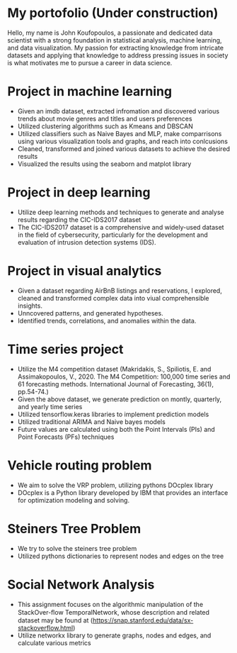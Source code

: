 
# My portofolio (Under construction)
Hello, my name is John Koufopoulos, a passionate and dedicated data scientist with a strong foundation in statistical analysis, machine learning, and data visualization. My passion for extracting knowledge from intricate datasets and applying that knowledge to address pressing issues in society is what motivates me to pursue a career in data science.

# Project in machine learning
* Given an imdb dataset, extracted infromation and discovered various trends about movie genres and titles and users preferences
* Utilized clustering algorithms such as Kmeans and DBSCAN
* Utilized classifiers such as Naive Bayes and MLP, make comparrisons using various visualization tools and graphs, and reach into conlcusions
* Cleaned, transformed and joined various datasets to achieve the desired results
* Visualized the results using the seaborn and matplot library

# Project in deep learning
* Utilize deep learning methods and techniques to generate and analyse results regarding the CIC-IDS2017 dataset
* The CIC-IDS2017 dataset is a comprehensive and widely-used dataset in the field of cybersecurity, particularly for the development and evaluation of intrusion detection systems (IDS).

# Project in visual analytics
* Given a dataset regarding AirBnB listings and reservations, I explored, cleaned and transformed complex data into viual comprehensible insights.
* Unncovered patterns, and generated hypotheses.
* Identified trends, correlations, and anomalies within the data.

# Time series project
* Utilize the M4 competition dataset (Makridakis, S., Spiliotis, E. and Assimakopoulos, V., 2020. The M4 Competition: 100,000 time series and 61 forecasting methods. International Journal of Forecasting, 36(1), pp.54-74.)
* Given the above dataset, we generate prediction on montly, quarterly, and yearly time series
* Utilized tensorflow.keras libraries to implement prediction models
* Utilized traditional ARIMA and Naive bayes models
* Future values are calculated using both the Point Intervals (PIs) and Point Forecasts (PFs) techniques

# Vehicle routing problem
* We aim to solve the VRP problem, utilizing pythons DOcplex library
* DOcplex is a Python library developed by IBM that provides an interface for optimization modeling and solving.

# Steiners Tree Problem
* We try to solve the steiners tree problem
* Utilized pythons dictionaries to represent nodes and edges on the tree

# Social Network Analysis
* This assignment focuses on the algorithmic manipulation of the StackOver-ﬂow TemporalNetwork, whose description and related dataset may be found at (https://snap.stanford.edu/data/sx-stackoverflow.html)
* Utilize networkx library to generate graphs, nodes and edges, and calculate various metrics
